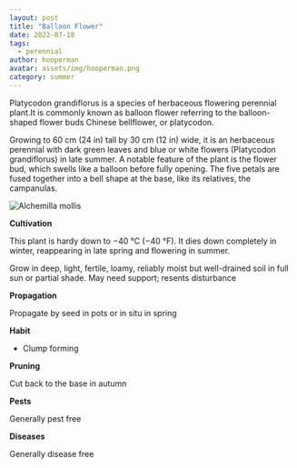 ```yaml
---
layout: post
title: "Balloon Flower"
date: 2022-07-18
tags:
  - perennial
author: hooperman
avatar: assets/img/hooperman.png
category: summer
---
```

Platycodon grandiflorus is a species of herbaceous flowering perennial plant.It is commonly known as balloon flower referring to the balloon-shaped flower buds Chinese bellflower, or platycodon.

 Growing to 60 cm (24 in) tall by 30 cm (12 in) wide, it is an herbaceous perennial with dark green leaves and blue or white flowers (Platycodon grandiflorus) in late summer. A notable feature of the plant is the flower bud, which swells like a balloon before fully opening. The five petals are fused together into a bell shape at the base, like its relatives, the campanulas.

<img class="pure-image-responsive" src="{{{site.url}}/assets/img/balloon.jpeg" alt="Alchemilla mollis"/>

<strong>Cultivation</strong>

This plant is hardy down to −40 °C (−40 °F). It dies down completely in winter, reappearing in late spring and flowering in summer.

Grow in deep, light, fertile, loamy, reliably moist but well-drained soil in full sun or partial shade. May need support; resents disturbance 

<strong>Propagation</strong>

Propagate by seed in pots or in situ in spring

<strong>Habit</strong>

- Clump forming

<strong>Pruning</strong>

Cut back to the base in autumn

<strong>Pests</strong>

Generally pest free

<strong>Diseases</strong>

Generally disease free
